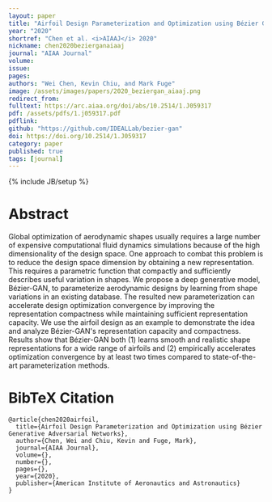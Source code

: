 ```yaml
---
layout: paper
title: "Airfoil Design Parameterization and Optimization using Bézier Generative Adversarial Networks"
year: "2020"
shortref: "Chen et al. <i>AIAAJ</i> 2020"
nickname: chen2020bezierganaiaaj
journal: "AIAA Journal"
volume: 
issue: 
pages: 
authors: "Wei Chen, Kevin Chiu, and Mark Fuge"
image: /assets/images/papers/2020_beziergan_aiaaj.png
redirect_from: 
fulltext: https://arc.aiaa.org/doi/abs/10.2514/1.J059317
pdf: /assets/pdfs/1.j059317.pdf
pdflink: 
github: "https://github.com/IDEALLab/bezier-gan"
doi: https://doi.org/10.2514/1.J059317
category: paper
published: true
tags: [journal]
---
```

{% include JB/setup %}

# Abstract 

Global optimization of aerodynamic shapes usually requires a large number of expensive computational fluid dynamics simulations because of the high dimensionality of the design space. One approach to combat this problem is to reduce the design space dimension by obtaining a new representation. This requires a parametric function that compactly and sufficiently describes useful variation in shapes. We propose a deep generative model, Bézier-GAN, to parameterize aerodynamic designs by learning from shape variations in an existing database. The resulted new parameterization can accelerate design optimization convergence by improving the representation compactness while maintaining sufficient representation capacity. We use the airfoil design as an example to demonstrate the idea and analyze Bézier-GAN's representation capacity and compactness. Results show that Bézier-GAN both (1) learns smooth and realistic shape representations for a wide range of airfoils and (2) empirically accelerates optimization convergence by at least two times compared to state-of-the-art parameterization methods.




# BibTeX Citation

```
@article{chen2020airfoil,
  title={Airfoil Design Parameterization and Optimization using Bézier Generative Adversarial Networks},
  author={Chen, Wei and Chiu, Kevin and Fuge, Mark},
  journal={AIAA Journal},
  volume={},
  number={},
  pages={},
  year={2020},
  publisher={American Institute of Aeronautics and Astronautics}
}
```
